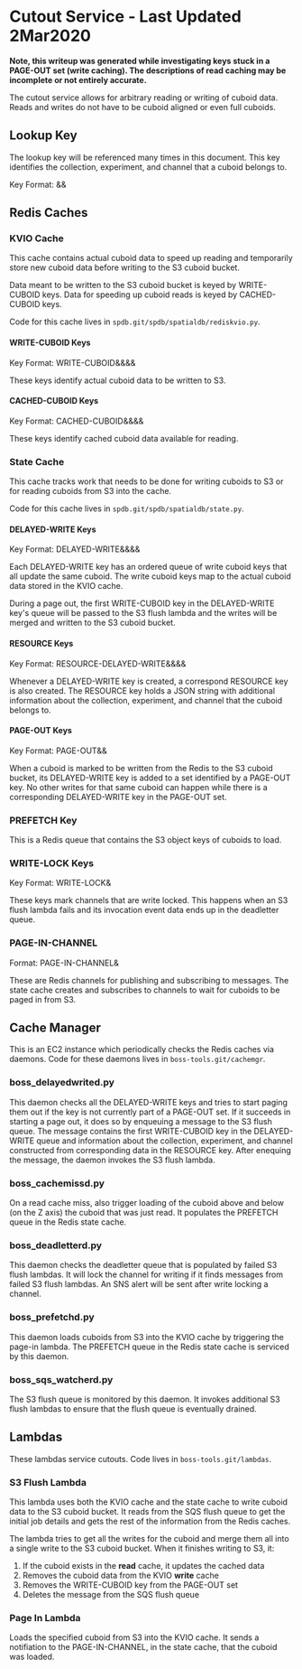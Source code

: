# Cutout Service - Last Updated 2Mar2020

**Note, this writeup was generated while investigating keys stuck in a PAGE-OUT
set (write caching).  The descriptions of read caching may be incomplete or not
entirely accurate.**

The cutout service allows for arbitrary reading or writing of cuboid data.
Reads and writes do not have to be cuboid aligned or even full cuboids.


## Lookup Key

The lookup key will be referenced many times in this document.  This key
identifies the collection, experiment, and channel that a cuboid belongs to.

Key Format: <collection id>&<experiment id>&<channel id>


## Redis Caches

### KVIO Cache

This cache contains actual cuboid data to speed up reading and temporarily
store new cuboid data before writing to the S3 cuboid bucket.

Data meant to be written to the S3 cuboid bucket is keyed by WRITE-CUBOID keys.
Data for speeding up cuboid reads is keyed by CACHED-CUBOID keys.

Code for this cache lives in `spdb.git/spdb/spatialdb/rediskvio.py`.


#### WRITE-CUBOID Keys

Key Format: WRITE-CUBOID&<lookup key>&<resolution>&<time sample>&<morton id>

These keys identify actual cuboid data to be written to S3.


#### CACHED-CUBOID Keys

Key Format: CACHED-CUBOID&<lookup key>&<resolution>&<time sample>&<morton id>

These keys identify cached cuboid data available for reading.


### State Cache

This cache tracks work that needs to be done for writing cuboids to S3 or for
reading cuboids from S3 into the cache.

Code for this cache lives in `spdb.git/spdb/spatialdb/state.py`.


#### DELAYED-WRITE Keys

Key Format: DELAYED-WRITE&<lookup key>&<resolution>&<time sample>&<morton id>

Each DELAYED-WRITE key has an ordered queue of write cuboid keys that all
update the same cuboid.  The write cuboid keys map to the actual cuboid data
stored in the KVIO cache.

During a page out, the first WRITE-CUBOID key in the DELAYED-WRITE key's queue
will be passed to the S3 flush lambda and the writes will be merged and
written to the S3 cuboid bucket.


#### RESOURCE Keys

Key Format: RESOURCE-DELAYED-WRITE&<lookup key>&<resolution>&<time sample>&<morton>

Whenever a DELAYED-WRITE key is created, a correspond RESOURCE key is also
created.  The RESOURCE key holds a JSON string with additional information
about the collection, experiment, and channel that the cuboid belongs to.


#### PAGE-OUT Keys

Key Format: PAGE-OUT&<lookup key>&<resolution>

When a cuboid is marked to be written from the Redis to the S3 cuboid bucket,
its DELAYED-WRITE key is added to a set identified by a PAGE-OUT key.  No
other writes for that same cuboid can happen while there is a corresponding
DELAYED-WRITE key in the PAGE-OUT set.


### PREFETCH Key

This is a Redis queue that contains the S3 object keys of cuboids to load.


### WRITE-LOCK Keys

Key Format: WRITE-LOCK&<lookup key>

These keys mark channels that are write locked.  This happens when an S3 flush
lambda fails and its invocation event data ends up in the deadletter queue.


### PAGE-IN-CHANNEL

Format: PAGE-IN-CHANNEL&<uuid4>

These are Redis channels for publishing and subscribing to messages.  The state
cache creates and subscribes to channels to wait for cuboids to be paged in
from S3.


## Cache Manager

This is an EC2 instance which periodically checks the Redis caches via daemons.
Code for these daemons lives in `boss-tools.git/cachemgr`.


### boss\_delayedwrited.py

This daemon checks all the DELAYED-WRITE keys and tries to start paging them
out if the key is not currently part of a PAGE-OUT set.  If it succeeds in
starting a page out, it does so by enqueuing a message to the S3 flush queue.
The message contains the first WRITE-CUBOID key in the DELAYED-WRITE queue
and information about the collection, experiment, and channel constructed from
corresponding data in the RESOURCE key.  After enequing the message, the
daemon invokes the S3 flush lambda.


### boss\_cachemissd.py

On a read cache miss, also trigger loading of the cuboid above and below (on
the Z axis) the cuboid that was just read.  It populates the PREFETCH queue in
the Redis state cache.


### boss\_deadletterd.py

This daemon checks the deadletter queue that is populated by failed S3 flush
lambdas.  It will lock the channel for writing if it finds messages from
failed S3 flush lambdas.  An SNS alert will be sent after write locking a
channel.


### boss\_prefetchd.py

This daemon loads cuboids from S3 into the KVIO cache by triggering the page-in
lambda.  The PREFETCH queue in the Redis state cache is serviced by this
daemon.


### boss\_sqs\_watcherd.py

The S3 flush queue is monitored by this daemon.  It invokes additional S3 flush
lambdas to ensure that the flush queue is eventually drained.


## Lambdas

These lambdas service cutouts.  Code lives in `boss-tools.git/lambdas`.

### S3 Flush Lambda

This lambda uses both the KVIO cache and the state cache to write cuboid data
to the S3 cuboid bucket.  It reads from the SQS flush queue to get the initial
job details and gets the rest of the information from the Redis caches.

The lambda tries to get all the writes for the cuboid and merge them all into
a single write to the S3 cuboid bucket.  When it finishes writing to S3, it:

1. If the cuboid exists in the **read** cache, it updates the cached data
2. Removes the cuboid data from the KVIO **write** cache
3. Removes the WRITE-CUBOID key from the PAGE-OUT set
4. Deletes the message from the SQS flush queue


### Page In Lambda

Loads the specified cuboid from S3 into the KVIO cache.  It sends a notifiation
to the PAGE-IN-CHANNEL, in the state cache, that the cuboid was loaded.
